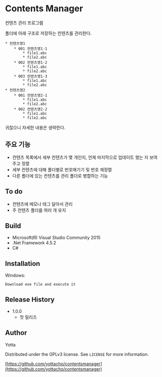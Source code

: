 ﻿# Contents Manager

컨텐츠 관리 프로그램

폴더에 아래 구조로 저장하는 컨텐츠를 관리한다.

```
* 컨텐츠명1
    * 001 컨텐츠명1-1
        * file1.abc
        * file2.abc
    * 002 컨텐츠명1-2
        * file1.abc
        * file2.abc
    * 003 컨텐츠명1-3
        * file1.abc
        * file2.abc
* 컨텐츠명2
    * 001 컨텐츠명2-1
        * file1.abc
        * file2.abc
    * 002 컨텐츠명2-2
        * file1.abc
        * file2.abc
```

귀찮으니 자세한 내용은 생략한다.

## 주요 기능

* 컨텐츠 목록에서 세부 컨텐츠가 몇 개인지, 언제 마지막으로 업데이트 했는 지 보여주고 정렬
* 세부 컨텐츠에 대해 폴더별로 번호매기기 및 번호 재정렬
* 다른 폴더에 있는 컨텐츠를 관리 폴더로 병합하는 기능

## To do

* 컨텐츠에 메모나 태그 달아서 관리
* 주 컨텐츠 폴더를 여러 개 유지

## Build

* Microsoft(R) Visual Studio Community 2015
* .Net Framework 4.5.2
* C#

## Installation

Windows:

```
Download exe file and execute it
```

## Release History

* 1.0.0
    * 첫 릴리즈

## Author

Yotta

Distributed under the GPLv3 license. See ``LICENSE`` for more information.

[https://github.com/yottacho/contentsmanager](https://github.com/yottacho/contentsmanager)

